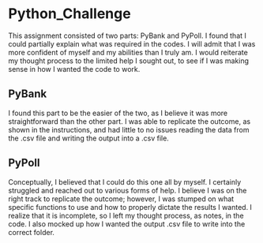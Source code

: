 # Python_Challenge

This assignment consisted of two parts: PyBank and PyPoll. I found that I could partially explain what was required in the codes. I will admit that I was more confident of myself and my abilities than I truly am. I would reiterate my thought process to the limited help I sought out, to see if I was making sense in how I wanted the code to work. 

## PyBank
I found this part to be the easier of the two, as I believe it was more straightforward than the other part. I was able to replicate the outcome, as shown in the instructions, and had little to no issues reading the data from the .csv file and writing the output into a .csv file.

## PyPoll
Conceptually, I believed that I could do this one all by myself. I certainly struggled and reached out to various forms of help. I believe I was on the right track to replicate the outcome; however, I was stumped on what specific functions to use and how to properly dictate the results I wanted. I realize that it is incomplete, so I left my thought process, as notes, in the code. I also mocked up how I wanted the output .csv file to write into the correct folder.
